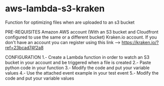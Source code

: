 # aws-lambda-s3-kraken
Function for optimizing files when are uploaded to an s3 bucket

PRE-REQUISITES
Amazon AWS account (With an S3 bucket and Cloudfront configured to use the same or a different bucket)
Kraken.io account. If you don't have an account you can register using this link --> https://kraken.io/?ref=23bcad74f2a8

CONFIGURATION
1.- Create a Lambda function in order to watch an S3 bucket in your account and be triggered when a file is created
2.- Paste python code in your function
3.- Modify the code and put your variable values
4.- Use the attached event example in your test event
5.- Modify the code and put your variable values
